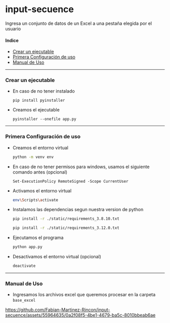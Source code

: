 # input-secuence
Ingresa un conjunto de datos de un Excel a una pestaña elegida por el usuario

#### Indice

- [Crear un ejecutable](#crear-un-ejecutable)
- [Primera Configuración de uso](#primera-configuración-de-uso)
- [Manual de Uso](#manual-de-uso)

---

### Crear un ejecutable

- En caso de no tener instalado
    ```
    pip install pyinstaller
    ```
- Creamos el ejecutable
    ```
    pyinstaller --onefile app.py
    ```

---

### Primera Configuración de uso

- Creamos el entorno virtual
    ```bash
    python -m venv env
    ```
- En caso de no tener permisos para windows, usamos el siguiente comando antes (opcional)
    ```
    Set-ExecutionPolicy RemoteSigned -Scope CurrentUser
    ```
- Activamos el entorno virtual
    ```bash
    env\Scripts\activate
    ```
- Instalamos las dependencias segun nuestra version de python
    ```bash
    pip install -r ./static/requirements_3.8.10.txt
    ```
    ```bash
    pip install -r ./static/requirements_3.12.0.txt
    ```
- Ejecutamos el programa
    ```bash
    python app.py
    ```
- Desactivamos el entorno virtual (opcional)
    ```bash
    deactivate
    ```

---

### Manual de Uso

- Ingresamos los archivos excel que queremos procesar en la carpeta `base_excel`



https://github.com/Fabian-Martinez-Rincon/input-secuence/assets/55964635/0a2f08f5-4be1-4679-ba5c-8010bbeab6ae


